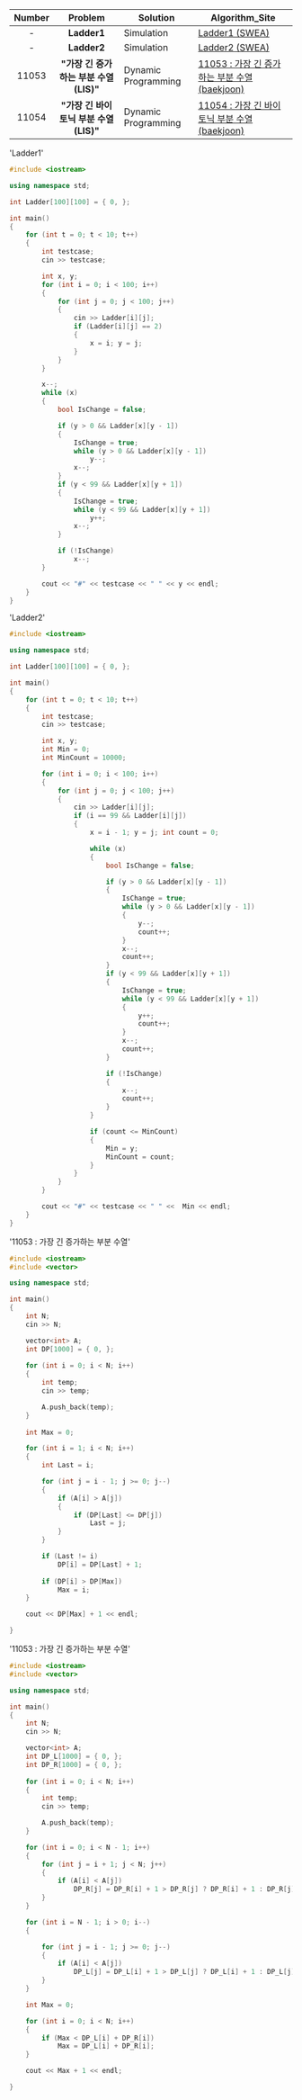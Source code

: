 
| Number | Problem | Solution | Algorithm_Site |
| :---: | :---: | ------- | ------------------------------------------ |
| \- | **Ladder1** | Simulation | [Ladder1 (SWEA)][Ladder1] |
| \- | **Ladder2** | Simulation | [Ladder2 (SWEA)][Ladder2] |
| 11053 | **"가장 긴 증가하는 부분 수열 (LIS)"** | Dynamic Programming | [11053 : 가장 긴 증가하는 부분 수열 (baekjoon)][11053: 가장 긴 증가하는 부분 수열] |
| 11054 | **"가장 긴 바이토닉 부분 수열 (LIS)"** | Dynamic Programming | [11054 : 가장 긴 바이토닉 부분 수열 (baekjoon)][11054: 가장 긴 바이토닉 부분 수열] |


[Ladder1]: (https://swexpertacademy.com/main/code/problem/problemDetail.do?contestProbId=AV14ABYKADACFAYh&categoryId=AV14ABYKADACFAYh&categoryType=CODE)

[Ladder2]: (https://swexpertacademy.com/main/code/problem/problemDetail.do?contestProbId=AV14BgD6AEECFAYh&categoryId=AV14BgD6AEECFAYh&categoryType=CODE)

[11053: 가장 긴 증가하는 부분 수열]: (https://www.acmicpc.net/problem/11053)

[11054: 가장 긴 바이토닉 부분 수열]: (https://www.acmicpc.net/problem/11054)

'Ladder1'
```C++
#include <iostream>

using namespace std;

int Ladder[100][100] = { 0, };

int main()
{
	for (int t = 0; t < 10; t++)
	{
		int testcase;
		cin >> testcase;

		int x, y;
		for (int i = 0; i < 100; i++)
		{
			for (int j = 0; j < 100; j++)
			{
				cin >> Ladder[i][j];
				if (Ladder[i][j] == 2)
				{
					x = i; y = j;
				}
			}
		}

		x--;
		while (x)
		{
			bool IsChange = false;

			if (y > 0 && Ladder[x][y - 1])
			{
				IsChange = true;
				while (y > 0 && Ladder[x][y - 1])
					y--;
				x--;
			}
			if (y < 99 && Ladder[x][y + 1])
			{
				IsChange = true;
				while (y < 99 && Ladder[x][y + 1])
					y++;
				x--;
			}

			if (!IsChange)
				x--;
		}

		cout << "#" << testcase << " " << y << endl;
	}
}
```

'Ladder2'
```C++
#include <iostream>

using namespace std;

int Ladder[100][100] = { 0, };

int main()
{
	for (int t = 0; t < 10; t++)
	{
		int testcase;
		cin >> testcase;

		int x, y;
		int Min = 0;
		int MinCount = 10000;

		for (int i = 0; i < 100; i++)
		{
			for (int j = 0; j < 100; j++)
			{
				cin >> Ladder[i][j];
				if (i == 99 && Ladder[i][j])
				{
					x = i - 1; y = j; int count = 0;

					while (x)
					{
						bool IsChange = false;

						if (y > 0 && Ladder[x][y - 1])
						{
							IsChange = true;
							while (y > 0 && Ladder[x][y - 1])
							{
								y--;
								count++;
							}
							x--;
							count++;
						}
						if (y < 99 && Ladder[x][y + 1])
						{
							IsChange = true;
							while (y < 99 && Ladder[x][y + 1])
							{
								y++;
								count++;
							}
							x--;
							count++;
						}

						if (!IsChange)
						{
							x--;
							count++;
						}
					}

					if (count <= MinCount)
					{
						Min = y;
						MinCount = count;
					}
				}
			}
		}

		cout << "#" << testcase << " " <<  Min << endl;
	}
}
```


'11053 : 가장 긴 증가하는 부분 수열'
```C++
#include <iostream>
#include <vector>

using namespace std;

int main()
{
	int N;
	cin >> N;

	vector<int> A;
	int DP[1000] = { 0, };
	
	for (int i = 0; i < N; i++)
	{
		int temp;
		cin >> temp;

		A.push_back(temp);
	}
	
	int Max = 0;

	for (int i = 1; i < N; i++)
	{
		int Last = i;

		for (int j = i - 1; j >= 0; j--)
		{
			if (A[i] > A[j])
			{
				if (DP[Last] <= DP[j])
					Last = j;
			}
		}

		if (Last != i)
			DP[i] = DP[Last] + 1;
		
		if (DP[i] > DP[Max])
			Max = i;
	}

	cout << DP[Max] + 1 << endl;

}
```

'11053 : 가장 긴 증가하는 부분 수열'
```C++
#include <iostream>
#include <vector>

using namespace std;

int main()
{
	int N;
	cin >> N;

	vector<int> A;
	int DP_L[1000] = { 0, };
	int DP_R[1000] = { 0, };
	
	for (int i = 0; i < N; i++)
	{
		int temp;
		cin >> temp;

		A.push_back(temp);
	}

	for (int i = 0; i < N - 1; i++)
	{
		for (int j = i + 1; j < N; j++)
		{
			if (A[i] < A[j])
				DP_R[j] = DP_R[i] + 1 > DP_R[j] ? DP_R[i] + 1 : DP_R[j];
		}
	}

	for (int i = N - 1; i > 0; i--)
	{

		for (int j = i - 1; j >= 0; j--)
		{
			if (A[i] < A[j])
				DP_L[j] = DP_L[i] + 1 > DP_L[j] ? DP_L[i] + 1 : DP_L[j];
		}
	}

	int Max = 0;

	for (int i = 0; i < N; i++)
	{
		if (Max < DP_L[i] + DP_R[i])
			Max = DP_L[i] + DP_R[i];
	}

	cout << Max + 1 << endl;

}
```
